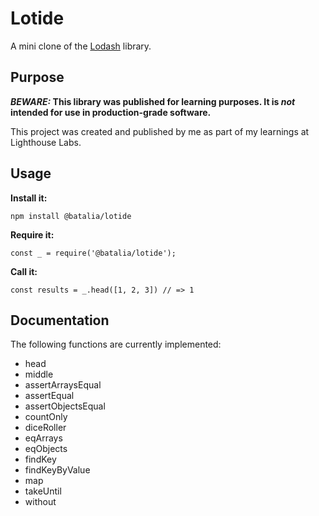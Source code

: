 # Lotide

A mini clone of the [Lodash](https://lodash.com) library.

## Purpose

**_BEWARE:_ This library was published for learning purposes. It is _not_ intended for use in production-grade software.**

This project was created and published by me as part of my learnings at Lighthouse Labs. 

## Usage

**Install it:**

`npm install @batalia/lotide`

**Require it:**

`const _ = require('@batalia/lotide');`

**Call it:**

`const results = _.head([1, 2, 3]) // => 1`

## Documentation

The following functions are currently implemented:
 * head
 * middle
 * assertArraysEqual
 * assertEqual
 * assertObjectsEqual
 * countOnly
 * diceRoller
 * eqArrays
 * eqObjects
 * findKey
 * findKeyByValue
 * map
 * takeUntil
 * without
